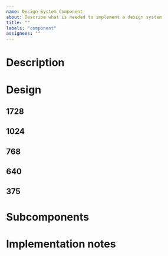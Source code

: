 ```yaml
---
name: Design System Component
about: Describe what is needed to implement a design system
title: ""
labels: "component"
assignees: ""
---
```


# Description
<!-- Describe the component here -->

# Design
<!-- Add or remove breakpoints as needed -->
<!-- Include images, all styles, and states for each breakpoint -->

## 1728

## 1024

## 768

## 640

## 375

# Subcomponents
<!-- Link to subcomponents, if any -->

# Implementation notes
<!-- (Optional) Remove this section if not needed -->
